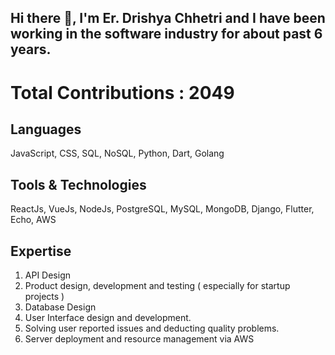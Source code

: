 ## Hi there 👋, I'm Er. Drishya Chhetri and I have been working in the software industry for about past 6 years.

# Total Contributions : 2049
## Languages 
JavaScript, CSS, SQL, NoSQL, Python, Dart, Golang

## Tools & Technologies 
ReactJs, VueJs, NodeJs, PostgreSQL, MySQL, MongoDB, Django, Flutter, Echo, AWS

## Expertise
1. API Design
2. Product design, development and testing ( especially for startup projects )
3. Database Design
4. User Interface design and development.
5. Solving user reported issues and deducting quality problems.
6. Server deployment and resource management via AWS
